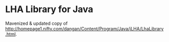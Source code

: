 # LHA Library for Java

Mavenized & updated copy of http://homepage1.nifty.com/dangan/Content/Program/Java/jLHA/LhaLibrary.html.
